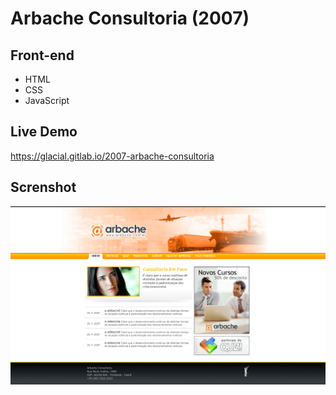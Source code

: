 # Arbache Consultoria (2007)

## Front-end 

* HTML
* CSS
* JavaScript

## Live Demo

https://glacial.gitlab.io/2007-arbache-consultoria

## Screnshot

![screenshot](design/01-home.png)
